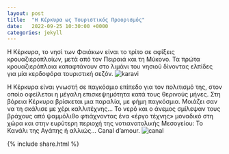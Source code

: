 ```yaml
---
layout: post
title:  "Η Κέρκυρα ως Τουριστικός Προορισμός"
date:   2022-09-25 10:30:00 +0000
categories: jekyll
---
```

Η Κέρκυρα, τo νησί των Φαιάκων είναι το τρίτο σε αφίξεις κρουαζιεροπλοίων, μετά από τον Πειραιά και τη Μύκονο.  Τα πρώτα κρουαζιερόπλοια καταφτάνουν στο λιμάνι του νησιού δίνοντας ελπίδες για μία κερδοφόρα τουριστική σεζόν.
![karavi](https://user-images.githubusercontent.com/103204779/199718775-d453c968-9fa4-42f5-a289-5b12edc643d1.PNG)

Η Kέρκυρα είναι γνωστή σε παγκόσμιο επίπεδο για τον πολιτισμό της, στον οποίο οφείλεται η μέγαλη επισκεψημότητα κατά τους θερινούς μήνες.
Στη βόρεια Κέρκυρα βρίσκεται μια παραλία, με φήμη παγκόσμια. Μοιάζει σαν να τη σκάλισε με χέρι καλλιτέχνης...
Το νερό και ο άνεμος σμίλεψαν τους βράχους από ψαμμόλιθο φτιάχνοντας ένα «έργο τέχνης» μοναδικό στη χώρα και στην ευρύτερη περιοχή της νοτιανατολικής Μεσογείου: Το Κανάλι της Αγάπης ή αλλιώς... Canal d’amour. 
![canal](https://user-images.githubusercontent.com/103204779/199719115-b74f694b-38ed-4dc5-85b2-11559ba0b0df.PNG)

{% include share.html %}
